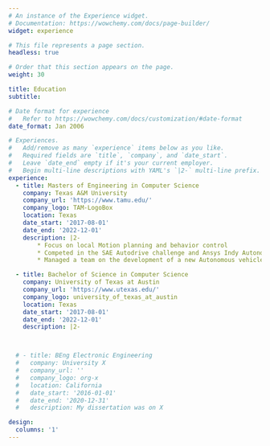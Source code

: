 ```yaml
---
# An instance of the Experience widget.
# Documentation: https://wowchemy.com/docs/page-builder/
widget: experience

# This file represents a page section.
headless: true

# Order that this section appears on the page.
weight: 30

title: Education
subtitle:

# Date format for experience
#   Refer to https://wowchemy.com/docs/customization/#date-format
date_format: Jan 2006

# Experiences.
#   Add/remove as many `experience` items below as you like.
#   Required fields are `title`, `company`, and `date_start`.
#   Leave `date_end` empty if it's your current employer.
#   Begin multi-line descriptions with YAML's `|2-` multi-line prefix.
experience:
  - title: Masters of Engineering in Computer Science
    company: Texas A&M University
    company_url: 'https://www.tamu.edu/'
    company_logo: TAM-LogoBox
    location: Texas
    date_start: '2017-08-01'
    date_end: '2022-12-01'
    description: |2-
        * Focus on local Motion planning and behavior control
        * Competed in the SAE Autodrive challenge and Ansys Indy Autonomous challenge
        * Managed a team on the development of a new Autonomous vehicle

  - title: Bachelor of Science in Computer Science
    company: University of Texas at Austin
    company_url: 'https://www.utexas.edu/'
    company_logo: university_of_texas_at_austin
    location: Texas
    date_start: '2017-08-01'
    date_end: '2022-12-01'
    description: |2-



  # - title: BEng Electronic Engineering
  #   company: University X
  #   company_url: ''
  #   company_logo: org-x
  #   location: California
  #   date_start: '2016-01-01'
  #   date_end: '2020-12-31'
  #   description: My dissertation was on X

design:
  columns: '1'
---
```

